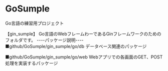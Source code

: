 # GoSumple
Go言語の練習用プロジェクト

【gin_sumple】
Go言語のWebフレームわーであるGinフレームワークのためのフォルダです。
----パッケージ説明----
■github/GoSumple/gin_sumple/go/db
	データベース関連のパッケージ

■github/GoSumple/gin_sumple/go/web
	Webアプリでの各画面のGET、POST処理を実装するパッケージ


